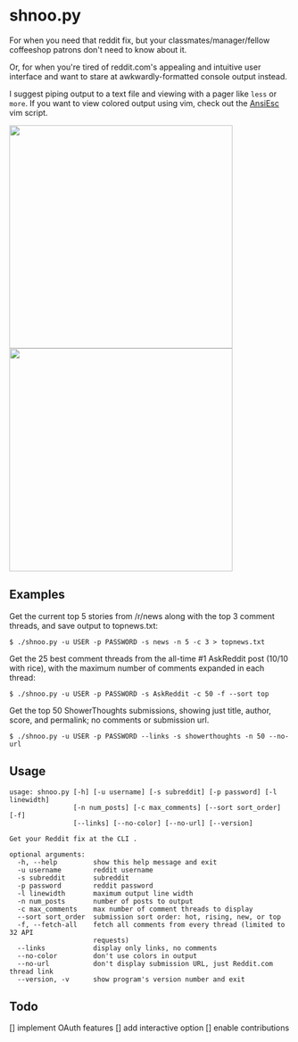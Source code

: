 # shnoo.py

For when you need that reddit fix, but your classmates/manager/fellow
coffeeshop patrons don't need to know about it.

Or, for when you're tired of reddit.com's appealing and intuitive user interface and want to
stare at awkwardly-formatted console output instead.

I suggest piping output to a text file and viewing with a pager like `less` or `more`. If
you want to view colored output using vim, check out the
[AnsiEsc](http://www.vim.org/scripts/script.php%3Fscript_id%3D302) vim script.

<img src="http://imgur.com/38MBDj9.jpg" height="400" />   <img
src="http://imgur.com/Pjsl1a8.jpg" height="400" />

## Examples

Get the current top 5 stories from /r/news along with the top 3 comment threads, and save output
to topnews.txt:

```
$ ./shnoo.py -u USER -p PASSWORD -s news -n 5 -c 3 > topnews.txt
```

Get the 25 best comment threads from the all-time #1 AskReddit post (10/10 with rice), with the maximum number of comments expanded in each thread:

```
$ ./shnoo.py -u USER -p PASSWORD -s AskReddit -c 50 -f --sort top
```

Get the top 50 ShowerThoughts submissions, showing just title, author, score, and
permalink; no comments or submission url.

```
$ ./shnoo.py -u USER -p PASSWORD --links -s showerthoughts -n 50 --no-url
```

## Usage

```
usage: shnoo.py [-h] [-u username] [-s subreddit] [-p password] [-l linewidth]
                [-n num_posts] [-c max_comments] [--sort sort_order] [-f]
                [--links] [--no-color] [--no-url] [--version]

Get your Reddit fix at the CLI .

optional arguments:
  -h, --help         show this help message and exit
  -u username        reddit username
  -s subreddit       subreddit
  -p password        reddit password
  -l linewidth       maximum output line width
  -n num_posts       number of posts to output
  -c max_comments    max number of comment threads to display
  --sort sort_order  submission sort order: hot, rising, new, or top
  -f, --fetch-all    fetch all comments from every thread (limited to 32 API
                     requests)
  --links            display only links, no comments
  --no-color         don't use colors in output
  --no-url           don't display submission URL, just Reddit.com thread link
  --version, -v      show program's version number and exit
```

## Todo

[] implement OAuth features
[] add interactive option
[] enable contributions

